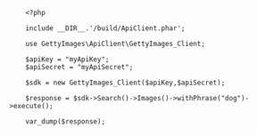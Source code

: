 		<?php

		include __DIR__.'/build/ApiClient.phar';

		use GettyImages\ApiClient\GettyImages_Client;

		$apiKey = "myApiKey";
		$apiSecret = "myApiSecret";

		$sdk = new GettyImages_Client($apiKey,$apiSecret);

		$response = $sdk->Search()->Images()->withPhrase("dog")->execute();

		var_dump($response);
